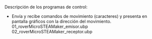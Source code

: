 Descripción de los programas de control:

- Envía y recibe comandos de movimiento (caracteres) y presenta en pantalla gráficos con la dirección del movimiento.
  01_roverMicroSTEAMaker_emisor.ubp
  02_roverMicroSTEAMaker_receptor.ubp




